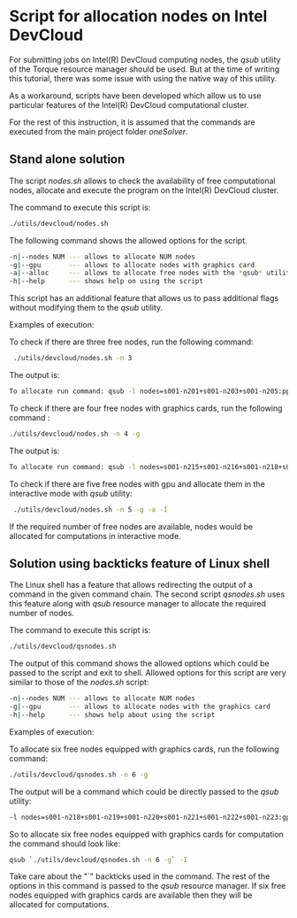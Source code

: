# Script for allocation nodes on Intel DevCloud

For submitting jobs on Intel(R) DevCloud computing nodes, the _qsub_ utility of the Torque resource manager should be used. But at the time of writing this tutorial, there was some issue with using the native way of this utility.

As a workaround, scripts have been developed which allow us to use particular features of the Intel(R) DevCloud computational cluster.


For the rest of this instruction, it is assumed that the commands are  executed from the main project folder  _oneSolver_.

## Stand alone solution

The script _nodes.sh_ allows to check the availability of free computational nodes, allocate and execute the program on the Intel(R) DevCloud cluster.

The command to execute this script is:

```bash
./utils/devcloud/nodes.sh
```

The following command shows the allowed options for the script.

```bash
-n|--nodes NUM --- allows to allocate NUM nodes
-g|--gpu       --- allows to allocate nodes with graphics card
-a|--alloc     --- allows to allocate free nodes with the *qsub* utility for running the executable
-h|--help      --- shows help on using the script
```

This script has an additional feature that allows us to pass additional flags without modifying them to the _qsub_ utility.

Examples of execution:

To check if there are three free nodes, run the following command:
```bash
 ./utils/devcloud/nodes.sh -n 3
```
The output is:

```bash
To allocate run command: qsub -l nodes=s001-n201+s001-n203+s001-n205:ppn=2
```

To check if there are four free nodes with graphics cards, run the following command :

```bash
./utils/devcloud/nodes.sh -n 4 -g
```

The output is:
 
```bash
To allocate run command: qsub -l nodes=s001-n215+s001-n216+s001-n218+s001-n219:gpu:ppn=2
```

To check if there are five free nodes with gpu and allocate them in the interactive mode
with _qsub_ utility:

```bash
 ./utils/devcloud/nodes.sh -n 5 -g -a -I
```

If the required number of free nodes are available, nodes would be allocated for computations in interactive mode.

## Solution using backticks feature of Linux shell

The Linux shell has a feature that allows redirecting the output of a command in the given command chain. The second script _qsnodes.sh_ uses this feature along with _qsub_ resource manager to allocate the required number of nodes.

The command to execute this script is:

```bash
./utils/devcloud/qsnodes.sh
```

The output of this command shows the allowed options which could be passed to the script and exit to shell. Allowed options for this script are very similar to those of the _nodes.sh_ script:

```bash
-n|--nodes NUM --- allows to allocate NUM nodes
-g|--gpu       --- allows to allocate nodes with the graphics card
-h|--help      --- shows help about using the script
```

Examples of execution:

To allocate six free nodes equipped with graphics cards, run the following command:

```bash
./utils/devcloud/qsnodes.sh -n 6 -g
```

The output will be a command which could be directly passed to the _qsub_ utility:

```bash
-l nodes=s001-n218+s001-n219+s001-n220+s001-n221+s001-n222+s001-n223:gpu:ppn=2
```

So to allocate six free nodes equipped with graphics cards for computation the command should look like:

```bash
qsub `./utils/devcloud/qsnodes.sh -n 6 -g` -I
```

Take care about the "`" backticks used in the command. The rest of the options in this command is passed to the _qsub_ resource manager. If six free nodes equipped with graphics cards are available then they will be allocated for computations.